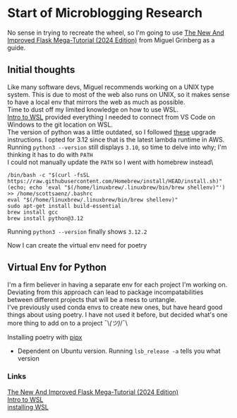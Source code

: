 # Start of Microblogging Research
No sense in trying to recreate the wheel, so I'm going to use [The New And Improved Flask Mega-Tutorial (2024 Edition)](https://a.co/d/3ZMRJBa) from Miguel Grinberg as a guide. 

## Initial thoughts
Like many software devs, Miguel recommends working on a UNIX type system. This is due to most of the web also runs on UNIX, so it makes sense to have a local env that mirrors the web as much as possible.\
Time to dust off my limited knowledge on how to use WSL.\
[Intro to WSL](https:///learn.microsoft.com/en-us/training/modules/wsl-introduction/) provided everything I needed to connect from VS Code on Windows to the git location on WSL.\
The version of python was a little outdated, so I followed [these](https://phoenixnap.com/kb/upgrade-python) upgrade instructions. I opted for 3.12 since that is the latest lambda runtime in AWS.\
Running `python3 --version` still displays `3.10`, so time to delve into why; I'm thinking it has to do with `PATH`\
I could not manually update the `PATH` so I went with homebrew instead\
```
/bin/bash -c "$(curl -fsSL https://raw.githubusercontent.com/Homebrew/install/HEAD/install.sh)"
(echo; echo 'eval "$(/home/linuxbrew/.linuxbrew/bin/brew shellenv)"') >> /home/scottsaenz/.bashrc
eval "$(/home/linuxbrew/.linuxbrew/bin/brew shellenv)"
sudo apt-get install build-essential
brew install gcc
brew install python@3.12
```
Running `python3 --version` finally shows `3.12.2`

Now I can create the virtual env need for poetry

## Virtual Env for Python
I'm a firm believer in having a separate env for each project I'm working on. Deviating from this approach can lead to package incompatabilities between different projects that will be a mess to untangle.\
I've previously used conda envs to create new ones, but have heard good things about using poetry. I have not used it before, but decided what's one more thing to add on to a project ¯\\_(ツ)_/¯\

Installing poetry with [pipx](https://pipx.pypa.io/stable/installation/)
- Dependent on Ubuntu version. Running `lsb_release -a` tells you what version



### Links
[The New And Improved Flask Mega-Tutorial (2024 Edition)](https://a.co/d/3ZMRJBa)\
[Intro to WSL](https:///learn.microsoft.com/en-us/training/modules/wsl-introduction/)\
[installing WSL](https://learn.microsoft.com/en-us/windows/wsl/install)
